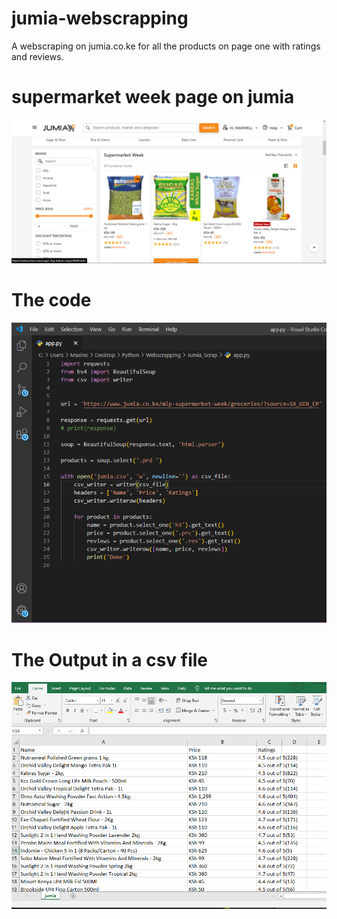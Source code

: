 # jumia-webscrapping
A webscraping on jumia.co.ke for all the products on page one with ratings and reviews.

# supermarket week page on jumia
![extracting jumia, webscrapping jumia kenya, scrapping jumia](images/jumia.png)

# The code
![beautifulsoup, webscrapping, python-webscrapping](images/code.png)


# The Output in a csv file
![](images/csv_result.png)
